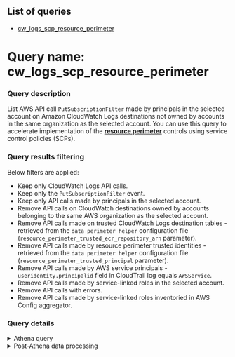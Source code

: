 <!--
# Copyright Amazon.com, Inc. or its affiliates. All Rights Reserved.
# SPDX-License-Identifier: MIT-0
-->

## List of queries
* [cw_logs_scp_resource_perimeter](#query-name-cw_logs_scp_resource_perimeter)

# Query name: cw_logs_scp_resource_perimeter

### Query description

List AWS API call `PutSubscriptionFilter` made by principals in the selected account on Amazon CloudWatch Logs destinations not owned by accounts in the same organization as the selected account.
You can use this query to accelerate implementation of the [**resource perimeter**](https://aws.amazon.com/blogs/security/establishing-a-data-perimeter-on-aws-allow-only-trusted-resources-from-my-organization/) controls using service control policies (SCPs).
    
### Query results filtering

Below filters are applied:
- Keep only CloudWatch Logs API calls.
- Keep only the `PutSubscriptionFilter` event.
- Keep only API calls made by principals in the selected account.
- Remove API calls on CloudWatch destinations owned by accounts belonging to the same AWS organization as the selected account.
- Remove API calls made on trusted CloudWatch Logs destination tables - retrieved from the `data perimeter helper` configuration file (`resource_perimeter_trusted_ecr_repository_arn` parameter).
- Remove API calls made by resource perimeter trusted identities - retrieved from the `data perimeter helper` configuration file (`resource_perimeter_trusted_principal` parameter).
- Remove API calls made by AWS service principals - `useridentity.principalid` field in CloudTrail log equals `AWSService`.
- Remove API calls made by service-linked roles in the selected account.
- Remove API calls with errors.
- Remove API calls made by service-linked roles inventoried in AWS Config aggregator.


### Query details

<details>
<summary>Athena query</summary>

```sql
SELECT
    useridentity.sessioncontext.sessionissuer.arn as principal_arn,
    useridentity.type as principal_type,
    useridentity.accountid as principal_accountid,
    useridentity.principalid,
    eventname,
    JSON_EXTRACT_SCALAR(requestparameters, '$.destinationArn') AS destinationArn,
    TRY(SPLIT(JSON_EXTRACT_SCALAR(requestparameters, '$.destinationArn'), ':')[5]) AS destinationAccountId,
    count(*) as nb_reqs
FROM "__ATHENA_TABLE_NAME_PLACEHOLDER__"
WHERE
    p_account = '{account_id}'
    AND p_date {helper.get_athena_date_partition()}
    AND eventsource = 'logs.amazonaws.com'
    AND eventname = 'PutSubscriptionFilter'
    -- Keep only API calls made by principals in the selected account
    {keep_selected_account_principal}
    -- Remove API calls on CloudWatch destinations owned by accounts belonging to the same AWS organization as the selected account.
    AND TRY(SPLIT(JSON_EXTRACT_SCALAR(requestparameters, '$.destinationArn'), ':')[5]) NOT IN ({list_all_account_id})
    -- Remove API calls made on trusted CloudWatch Logs destination tables - retrieved from the `data perimeter helper` configuration file (`resource_perimeter_trusted_ecr_repository_arn` parameter).
    {resource_perimeter_trusted_logs_destination_arn}
    -- Remove API calls made by resource perimeter trusted identities - retrieved from the `data perimeter helper` configuration file (`resource_perimeter_trusted_principal` parameter).
    {resource_perimeter_trusted_principal_arn}
    {resource_perimeter_trusted_principal_id}
    -- Remove API calls made by AWS service principals - `useridentity.principalid` field in CloudTrail log equals `AWSService`.
    AND useridentity.principalid != 'AWSService'
    -- Remove API calls made by service-linked roles in the selected account
    AND COALESCE(NOT regexp_like(useridentity.sessioncontext.sessionissuer.arn, '(:role/aws-service-role/)'), True)
    -- Remove API calls with errors
    AND errorcode IS NULL
GROUP BY
    useridentity.sessioncontext.sessionissuer.arn,
    useridentity.type,
    useridentity.accountid,
    useridentity.principalid,
    eventname,
    JSON_EXTRACT_SCALAR(requestparameters, '$.destinationArn'),
    TRY(SPLIT(JSON_EXTRACT_SCALAR(requestparameters, '$.destinationArn'), ':')[5])
```
</details>

<details>
<summary>Post-Athena data processing</summary>

- Following columns are injected to ease analysis: `isAssumableBy`, `isServiceRole`.
- Remove API calls made by service-linked roles inventoried in AWS Config aggregator.
</details>



